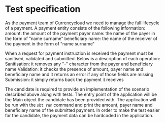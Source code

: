 # Test specification
As the payment team of Currencycloud we need to manage the full lifecycle of a payment.
A payment entity consists of the following information:
amount: the amount of the payment
payer name: the name of the payer in the form of "name surname"
beneficiary name: the name of the receiver of the payment in the form of "name surname"

When a request for payment instruction is received the payment must be sanitised, validated
and submitted.
Below is a description of each operation:
Sanitisation: it removes any "-" character from the payer and beneficiary name
Validation: it checks the presence of amount, payer name and beneficiary name and it returns an error if any of those fields are missing
Submission: it simply returns back the payment it receives

The candidate is required to provide an implementation of the scenario described above along with tests.
The entry point of the application will be the Main object the candidate has been provided with.
The application will be run with the `sbt run` command and print the amount, payer name and beneficiary name of the submitted payment.
In order to make the test easier for the candidate, the payment data can be hardcoded in the application.
